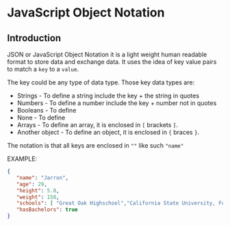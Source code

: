 # JavaScript Object Notation

## Introduction

JSON or JavaScript Object Notation it is a light weight human readable format to store data and exchange data. 
It uses the idea of key value pairs to match a `key` to a `value`. 

The key could be any type of data type. Those key data types are:

- Strings - To define a string include the key + the string in quotes
- Numbers - To define a number include the key + number not in quotes
- Booleans - To define 
- None - To define 
- Arrays - To define an array, it is enclosed in `[` brackets `]`.
- Another object - To define an object, it is enclosed in `{` braces `}`.

The notation is that all keys are enclosed in `""` like such `"name"`

EXAMPLE:
```json
{
   "name": "Jarron",
   "age": 29,
   "height": 5.8,
   "weight": 158,
   "schools": [ "Great Oak Highschool","California State University, Fullerton" ],
   "hasBachelors": true
}
```
